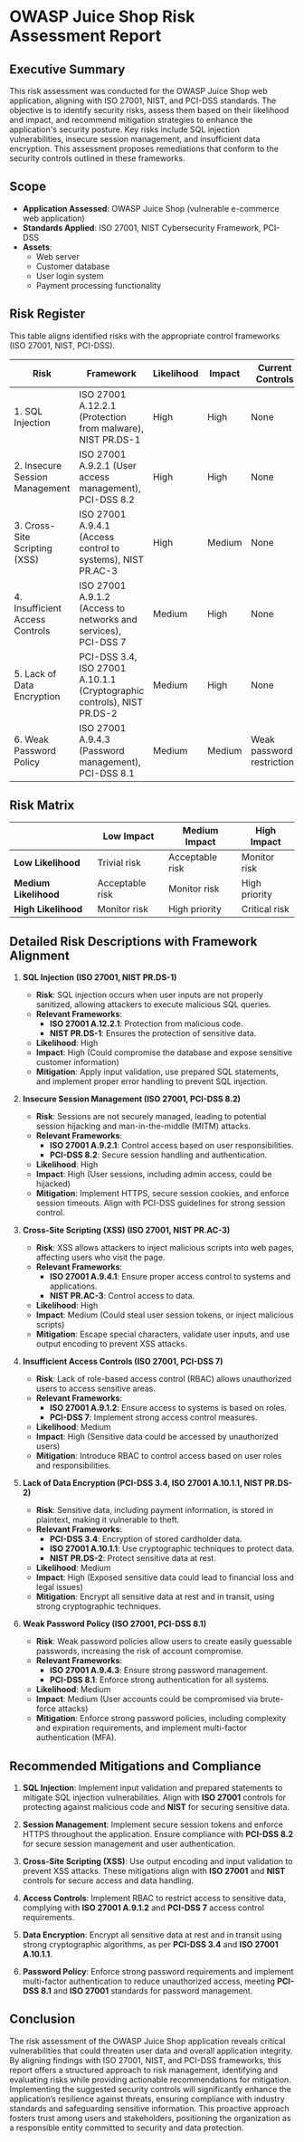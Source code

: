 # OWASP Juice Shop Risk Assessment Report

## Executive Summary
This risk assessment was conducted for the OWASP Juice Shop web application, aligning with ISO 27001, NIST, and PCI-DSS standards. The objective is to identify security risks, assess them based on their likelihood and impact, and recommend mitigation strategies to enhance the application's security posture. Key risks include SQL injection vulnerabilities, insecure session management, and insufficient data encryption. This assessment proposes remediations that conform to the security controls outlined in these frameworks.

## Scope
- **Application Assessed**: OWASP Juice Shop (vulnerable e-commerce web application)
- **Standards Applied**: ISO 27001, NIST Cybersecurity Framework, PCI-DSS
- **Assets**:
  - Web server
  - Customer database
  - User login system
  - Payment processing functionality

## Risk Register
This table aligns identified risks with the appropriate control frameworks (ISO 27001, NIST, PCI-DSS).

| **Risk**                               | **Framework** | **Likelihood** | **Impact** | **Current Controls** | **Recommendations** | **Risk Owner**   |
|----------------------------------------|---------------|----------------|------------|----------------------|---------------------|------------------|
| 1. SQL Injection                       | ISO 27001 A.12.2.1 (Protection from malware), NIST PR.DS-1 | High           | High       | None                 | Input validation, prepared statements | Dev Team         |
| 2. Insecure Session Management         | ISO 27001 A.9.2.1 (User access management), PCI-DSS 8.2 | High           | High       | None                 | Secure session tokens, enforce HTTPS | Dev Team         |
| 3. Cross-Site Scripting (XSS)          | ISO 27001 A.9.4.1 (Access control to systems), NIST PR.AC-3 | High           | Medium     | None                 | Input validation, output encoding    | Dev Team         |
| 4. Insufficient Access Controls        | ISO 27001 A.9.1.2 (Access to networks and services), PCI-DSS 7 | Medium         | High       | None                 | Implement role-based access control (RBAC) | IT Team          |
| 5. Lack of Data Encryption             | PCI-DSS 3.4, ISO 27001 A.10.1.1 (Cryptographic controls), NIST PR.DS-2 | Medium         | High       | None                 | Encrypt data at rest and in transit | IT Security Team |
| 6. Weak Password Policy                | ISO 27001 A.9.4.3 (Password management), PCI-DSS 8.1 | Medium         | Medium     | Weak password restrictions | Enforce strong passwords, enable MFA | IT Security Team |

## Risk Matrix

|                          | **Low Impact** | **Medium Impact** | **High Impact** |
|--------------------------|---------------|------------------|-----------------|
| **Low Likelihood**        | Trivial risk  | Acceptable risk  | Monitor risk    |
| **Medium Likelihood**     | Acceptable risk| Monitor risk    | High priority   |
| **High Likelihood**       | Monitor risk  | High priority    | Critical risk   |

## Detailed Risk Descriptions with Framework Alignment

1. **SQL Injection (ISO 27001, NIST PR.DS-1)**
   - **Risk**: SQL injection occurs when user inputs are not properly sanitized, allowing attackers to execute malicious SQL queries.
   - **Relevant Frameworks**:  
     - **ISO 27001 A.12.2.1**: Protection from malicious code.
     - **NIST PR.DS-1**: Ensures the protection of sensitive data.
   - **Likelihood**: High
   - **Impact**: High (Could compromise the database and expose sensitive customer information)
   - **Mitigation**: Apply input validation, use prepared SQL statements, and implement proper error handling to prevent SQL injection.

2. **Insecure Session Management (ISO 27001, PCI-DSS 8.2)**
   - **Risk**: Sessions are not securely managed, leading to potential session hijacking and man-in-the-middle (MITM) attacks.
   - **Relevant Frameworks**:  
     - **ISO 27001 A.9.2.1**: Control access based on user responsibilities.
     - **PCI-DSS 8.2**: Secure session handling and authentication.
   - **Likelihood**: High
   - **Impact**: High (User sessions, including admin access, could be hijacked)
   - **Mitigation**: Implement HTTPS, secure session cookies, and enforce session timeouts. Align with PCI-DSS guidelines for strong session control.

3. **Cross-Site Scripting (XSS) (ISO 27001, NIST PR.AC-3)**
   - **Risk**: XSS allows attackers to inject malicious scripts into web pages, affecting users who visit the page.
   - **Relevant Frameworks**:  
     - **ISO 27001 A.9.4.1**: Ensure proper access control to systems and applications.
     - **NIST PR.AC-3**: Control access to data.
   - **Likelihood**: High
   - **Impact**: Medium (Could steal user session tokens, or inject malicious scripts)
   - **Mitigation**: Escape special characters, validate user inputs, and use output encoding to prevent XSS attacks.

4. **Insufficient Access Controls (ISO 27001, PCI-DSS 7)**
   - **Risk**: Lack of role-based access control (RBAC) allows unauthorized users to access sensitive areas.
   - **Relevant Frameworks**:  
     - **ISO 27001 A.9.1.2**: Ensure access to systems is based on roles.
     - **PCI-DSS 7**: Implement strong access control measures.
   - **Likelihood**: Medium
   - **Impact**: High (Sensitive data could be accessed by unauthorized users)
   - **Mitigation**: Introduce RBAC to control access based on user roles and responsibilities.

5. **Lack of Data Encryption (PCI-DSS 3.4, ISO 27001 A.10.1.1, NIST PR.DS-2)**
   - **Risk**: Sensitive data, including payment information, is stored in plaintext, making it vulnerable to theft.
   - **Relevant Frameworks**:  
     - **PCI-DSS 3.4**: Encryption of stored cardholder data.
     - **ISO 27001 A.10.1.1**: Use cryptographic techniques to protect data.
     - **NIST PR.DS-2**: Protect sensitive data at rest.
   - **Likelihood**: Medium
   - **Impact**: High (Exposed sensitive data could lead to financial loss and legal issues)
   - **Mitigation**: Encrypt all sensitive data at rest and in transit, using strong cryptographic techniques.

6. **Weak Password Policy (ISO 27001, PCI-DSS 8.1)**
   - **Risk**: Weak password policies allow users to create easily guessable passwords, increasing the risk of account compromise.
   - **Relevant Frameworks**:  
     - **ISO 27001 A.9.4.3**: Ensure strong password management.
     - **PCI-DSS 8.1**: Enforce strong authentication for all systems.
   - **Likelihood**: Medium
   - **Impact**: Medium (User accounts could be compromised via brute-force attacks)
   - **Mitigation**: Enforce strong password policies, including complexity and expiration requirements, and implement multi-factor authentication (MFA).

## Recommended Mitigations and Compliance

1. **SQL Injection**: Implement input validation and prepared statements to mitigate SQL injection vulnerabilities. Align with **ISO 27001** controls for protecting against malicious code and **NIST** for securing sensitive data.
  
2. **Session Management**: Implement secure session tokens and enforce HTTPS throughout the application. Ensure compliance with **PCI-DSS 8.2** for secure session management and user authentication.

3. **Cross-Site Scripting (XSS)**: Use output encoding and input validation to prevent XSS attacks. These mitigations align with **ISO 27001** and **NIST** controls for secure access and data handling.

4. **Access Controls**: Implement RBAC to restrict access to sensitive data, complying with **ISO 27001 A.9.1.2** and **PCI-DSS 7** access control requirements.

5. **Data Encryption**: Encrypt all sensitive data at rest and in transit using strong cryptographic algorithms, as per **PCI-DSS 3.4** and **ISO 27001 A.10.1.1**.

6. **Password Policy**: Enforce strong password requirements and implement multi-factor authentication to reduce unauthorized access, meeting **PCI-DSS 8.1** and **ISO 27001** standards for password management.

## Conclusion
The risk assessment of the OWASP Juice Shop application reveals critical vulnerabilities that could threaten user data and overall application integrity. By aligning findings with ISO 27001, NIST, and PCI-DSS frameworks, this report offers a structured approach to risk management, identifying and evaluating risks while providing actionable recommendations for mitigation. Implementing the suggested security controls will significantly enhance the application’s resilience against threats, ensuring compliance with industry standards and safeguarding sensitive information. This proactive approach fosters trust among users and stakeholders, positioning the organization as a responsible entity committed to security and data protection.


